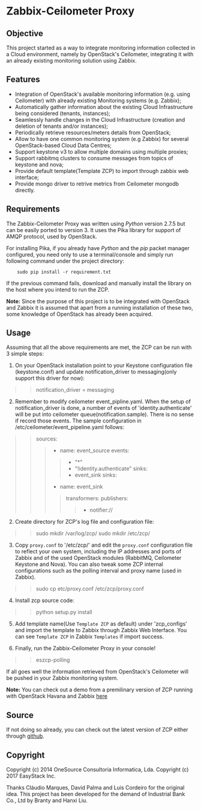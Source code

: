 Zabbix-Ceilometer Proxy
========================

Objective
---------
This project started as a way to integrate monitoring information collected in a Cloud environment, namely by OpenStack's Ceilometer, integrating it with an already existing monitoring solution using Zabbix.

Features
--------
* Integration of OpenStack's available monitoring information (e.g. using Ceilometer) with already existing Monitoring systems (e.g. Zabbix);
* Automatically gather information about the existing Cloud Infrastructure being considered (tenants, instances);
* Seamlessly handle changes in the Cloud Infrastructure (creation and deletion of tenants and/or instances);
* Periodically retrieve resources/meters details from OpenStack;
* Allow to have one common monitoring system (e.g Zabbix) for several OpenStack-based Cloud Data Centres;
* Support keystone v3 to allow multiple domains using multiple proxies;
* Support rabbitmq clusters to consume messages from topics of keystone and nova;
* Provide default template(Template ZCP) to import through zabbix web interface;
* Provide mongo driver to retrive metrics from Ceilometer mongodb directly.

Requirements
------------
The Zabbix-Ceilometer Proxy was written using _Python_ version 2.7.5 but can be easily ported to version 3. It uses the Pika library for support of AMQP protocol, used by OpenStack.

For installing Pika, if you already have _Python_ and the _pip_ packet manager configured, you need only to use a terminal/console and simply run following command under the project directory:

		sudo pip install -r requirement.txt

If the previous command fails, download and manually install the library on the host where you intend to run the ZCP.

**Note:**
Since the purpose of this project is to be integrated with OpenStack and Zabbix it is assumed that apart from a running installation of these two, some knowledge of OpenStack has already been acquired.

Usage
-----
Assuming that all the above requirements are met, the ZCP can be run with 3 simple steps:

1. On your OpenStack installation point to your Keystone configuration file (keystone.conf) and update notification_driver to messaging(only support this driver for now):

> > notification_driver = messaging

2. Remember to modify ceilometer event_pipline.yaml. When the setup of notification_driver is done, a number of events of 'identity.authenticate' will be put into
   ceilometer queue(notification.sample). There is no sense if record those events. The sample configuration in /etc/ceilometer/event_pipeline.yaml follows:

> > sources:
> > > - name: event_source
> > > events:
> > > > - "*"
> > > > - "!identity.authenticate"
> > > sinks:
> > > > - event_sink
> > sinks:
> > > - name: event_sink
> > > > transformers:
> > > > publishers:
> > > > > - notifier://

2. Create directory for ZCP's log file and configuration file:

> > sudo mkdir /var/log/zcp/
> > sudo mkdir /etc/zcp/

3. Copy `proxy.conf` to '/etc/zcp/' and edit the `proxy.conf` configuration file to reflect your own system, including the IP addresses and ports of Zabbix and of the used OpenStack modules (RabbitMQ, Ceilometer Keystone and Nova). You can also tweak some ZCP internal configurations such as the polling interval and proxy name (used in Zabbix).

> > sudo cp etc/proxy.conf /etc/zcp/proxy.conf

4. Install zcp source code:

> >  python setup.py install

5. Add template name(Use `Template ZCP` as default) under 'zcp_configs' and import the template to Zabbix through Zabbix Web Interface. You can see `Template ZCP` in Zabbix `Templates` if import success.

6. Finally, run the Zabbix-Ceilometer Proxy in your console!

> > eszcp-polling

If all goes well the information retrieved from OpenStack's Ceilometer will be pushed in your Zabbix monitoring system.

**Note:** You can check out a demo from a premilinary version of ZCP running with OpenStack Havana and Zabbix [here](https://www.youtube.com/watch?v=DXz-W9fgvRk)

Source
------
If not doing so already, you can check out the latest version of ZCP either through [github](https://github.com/apolloliu/ZCP).

Copyright
---------
Copyright (c) 2014 OneSource Consultoria Informatica, Lda.
Copyright (c) 2017 EasyStack Inc.

Thanks Cláudio Marques, David Palma and Luis Cordeiro for the original idea.
This project has been developed for the demand of Industrial Bank Co., Ltd by Branty and Hanxi Liu.